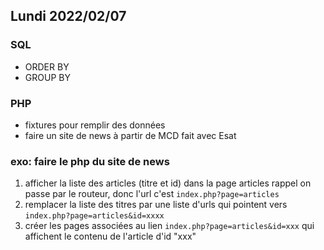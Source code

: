## Lundi 2022/02/07

### SQL

* ORDER BY
* GROUP BY

### PHP

* fixtures pour remplir des données
* faire un site de news à partir de MCD fait avec Esat

### exo: faire le php du site de news

1. afficher la liste des articles (titre et id) dans la page articles
rappel on passe par le routeur, donc l'url c'est `index.php?page=articles`
2. remplacer la liste des titres par une liste d'urls qui pointent vers `index.php?page=articles&id=xxxx`
3. créer les pages associées au lien `index.php?page=articles&id=xxx` qui affichent le contenu de l'article d'id "xxx"
